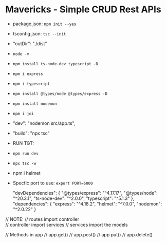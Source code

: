 # Mavericks - Simple CRUD Rest APIs

- package.json: `npm init --yes`

- tsconfig.json: `tsc --init`
- "outDir": "./dist"

- `node -v`
- `npm install ts-node-dev typescript -D`
- `npm i express`
- `npm i typescript`
- `npm install @types/node @types/express -D`
- `npm install nodemon`
- `npm i joi`

- "dev": "nodemon src/app.ts",
- "build": "npx tsc"

- RUN TGT:
- `npm run dev`
- `npx tsc -w`

- npm i helmet

- Specfic port to use: `export PORT=5000`

  "devDependencies": {
  "@types/express": "^4.17.17",
  "@types/node": "^20.3.1",
  "ts-node-dev": "^2.0.0",
  "typescript": "^5.1.3"
  },
  "dependencies": {
  "express": "^4.18.2",
  "helmet": "^7.0.0",
  "nodemon": "^2.0.22"
  }

// NOTE: 
// routes import controller  
// controller import services 
// services import the models 


// Methods in app 
// app.get()
// app.post() 
// app.put()
// app.delete()
